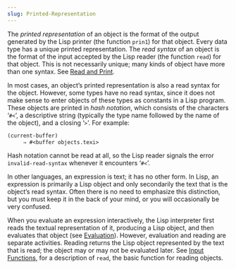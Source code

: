 ```yaml
---
slug: Printed-Representation
---
```


The *printed representation* of an object is the format of the output generated by the Lisp printer (the function `prin1`) for that object. Every data type has a unique printed representation. The *read syntax* of an object is the format of the input accepted by the Lisp reader (the function `read`) for that object. This is not necessarily unique; many kinds of object have more than one syntax. See [Read and Print](/docs/elisp/Read-and-Print).

In most cases, an object’s printed representation is also a read syntax for the object. However, some types have no read syntax, since it does not make sense to enter objects of these types as constants in a Lisp program. These objects are printed in *hash notation*, which consists of the characters ‘`#<`’, a descriptive string (typically the type name followed by the name of the object), and a closing ‘`>`’. For example:

```lisp
(current-buffer)
     ⇒ #<buffer objects.texi>
```

Hash notation cannot be read at all, so the Lisp reader signals the error `invalid-read-syntax` whenever it encounters ‘`#<`’.

In other languages, an expression is text; it has no other form. In Lisp, an expression is primarily a Lisp object and only secondarily the text that is the object’s read syntax. Often there is no need to emphasize this distinction, but you must keep it in the back of your mind, or you will occasionally be very confused.

When you evaluate an expression interactively, the Lisp interpreter first reads the textual representation of it, producing a Lisp object, and then evaluates that object (see [Evaluation](/docs/elisp/Evaluation)). However, evaluation and reading are separate activities. Reading returns the Lisp object represented by the text that is read; the object may or may not be evaluated later. See [Input Functions](/docs/elisp/Input-Functions), for a description of `read`, the basic function for reading objects.
